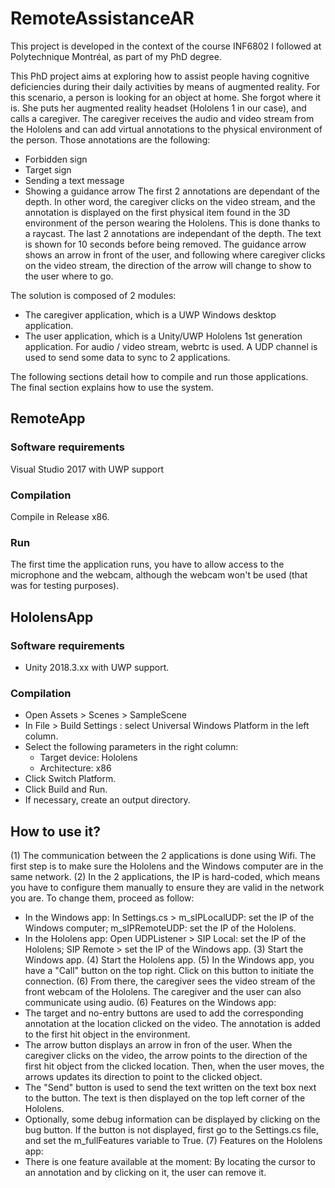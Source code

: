 # RemoteAssistanceAR

This project is developed in the context of the course INF6802 I followed at Polytechnique Montréal, as part of my PhD degree.

This PhD project aims at exploring how to assist people having cognitive deficiencies during their daily activities by means of augmented reality.
For this scenario, a person is looking for an object at home. She forgot where it is. She puts her augmented reality headset (Hololens 1 in our case), and calls a caregiver. The caregiver receives the audio and video stream from the Hololens and can add virtual annotations to the physical environment of the person. Those annotations are the following:
- Forbidden sign
- Target sign
- Sending a text message
- Showing a guidance arrow
The first 2 annotations are dependant of the depth. In other word, the caregiver clicks on the video stream, and the annotation is displayed on the first physical item found in the 3D environment of the person wearing the Hololens. This is done thanks to a raycast.
The last 2 annotations are independant of the depth. The text is shown for 10 seconds before being removed. The guidance arrow shows an arrow in front of the user, and following where caregiver clicks on the video stream, the direction of the arrow will change to show to the user where to go.

The solution is composed of 2 modules:
- The caregiver application, which is a UWP Windows desktop application.
- The user application, which is a Unity/UWP Hololens 1st generation application.
For audio / video stream, webrtc is used. A UDP channel is used to send some data to sync to 2 applications.

The following sections detail how to compile and run those applications. The final section explains how to use the system.

## RemoteApp
### Software requirements
Visual Studio 2017 with UWP support

### Compilation
Compile in Release x86.

### Run
The first time the application runs, you have to allow access to the microphone and the webcam, although the webcam won't be used (that was for testing purposes).

## HololensApp
### Software requirements
- Unity 2018.3.xx with UWP support.

### Compilation
- Open Assets > Scenes > SampleScene
- In File > Build Settings : select Universal Windows Platform in the left column.
- Select the following parameters in the right column:
	- Target device: Hololens
	- Architecture: x86
- Click Switch Platform.
- Click Build and Run.
- If necessary, create an output directory.


## How to use it?

(1) The communication between the 2 applications is done using Wifi. The first step is to make sure the Hololens and the Windows computer are in the same network. 
(2) In the 2 applications, the IP is hard-coded, which means you have to configure them manually to ensure they are valid in the network you are. To change them, proceed as follow:
- In the Windows app: In Settings.cs > m_sIPLocalUDP: set the IP of the Windows computer; m_sIPRemoteUDP: set the IP of the Hololens.
- In the Hololens app: Open UDPListener > SIP Local: set the IP of the Hololens; SIP Remote > set the IP of the Windows app.
(3) Start the Windows app.
(4) Start the Hololens app.
(5) In the Windows app, you have a "Call" button on the top right. Click on this button to initiate the connection.
(6) From there, the caregiver sees the video stream of the front webcam of the Hololens. The caregiver and the user can also communicate using audio.
(6) Features on the Windows app:
- The target and no-entry buttons are used to add the corresponding annotation at the location clicked on the video. The annotation is added to the first hit object in the environment.
- The arrow button displays an arrow in fron of the user. When the caregiver clicks on the video, the arrow points to the direction of the first hit object from the clicked location. Then, when the user moves, the arrows updates its direction to point to the clicked object.
- The "Send" button is used to send the text written on the text box next to the button. The text is then displayed on the top left corner of the Hololens.
- Optionally, some debug information can be displayed by clicking on the bug button. If the button is not displayed, first go to the Settings.cs file, and set the m_fullFeatures variable to True.
(7) Features on the Hololens app:
- There is one feature available at the moment: By locating the cursor to an annotation and by clicking on it, the user can remove it.
